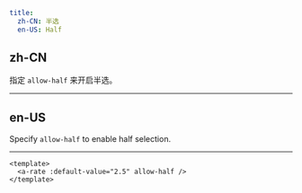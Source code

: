 ```yaml
title:
  zh-CN: 半选
  en-US: Half
```

## zh-CN

指定 `allow-half` 来开启半选。

---

## en-US

Specify `allow-half` to enable half selection.

---

```vue
<template>
  <a-rate :default-value="2.5" allow-half />
</template>
```
